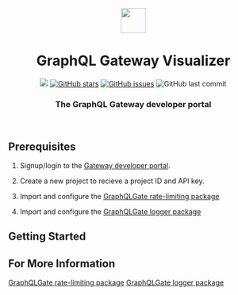 <div align="center">
   <img width="50px" src="https://user-images.githubusercontent.com/89324687/182067950-54c00964-2be4-481a-976b-773d9112a4c0.png"/>
   <h1>GraphQL Gateway Visualizer</h1>
   <a href="https://github.com/oslabs-beta/GraphQL-Gateway"><img src="https://img.shields.io/badge/license-MIT-blue"/></a> <a href="https://github.com/oslabs-beta/graphql-gateway/stargazers"><img alt="GitHub stars" src="https://img.shields.io/github/stars/oslabs-beta/graphql-gateway"></a> <a             href="https://github.com/oslabs-beta/Graphql-gateway/issues"><img alt="GitHub issues" src="https://img.shields.io/github/issues/oslabs-beta/graphql-gateway"></a> <img alt="GitHub last commit" src="https://img.shields.io/github/last-commit/oslabs-beta/graphql-gateway">

   <h3 align="center"> <strong>The GraphQL Gateway developer portal</strong></h3>
   </div>
   
&nbsp;

## <a name="prerequisites"></a> Prerequisites

1. Signup/login to the [Gateway developer portal](graphqlgate.io).

2. Create a new project to recieve a project ID and API key.

3. Import and configure the [GraphQLGate rate-limiting package](https://www.npmjs.com/package/graphql-limiter)

4. Import and configure the [GraphQLGate logger package](https://www.npmjs.com/package/graphql-limiter)

## <a name="getting-started"></a> Getting Started

## <a name="for-more-information"></a> For More Information

[GraphQLGate rate-limiting package](https://github.com/oslabs-beta/GraphQL-Gate) [GraphQLGate logger package](https://github.com/oslabs-beta/Gate-Logger)
